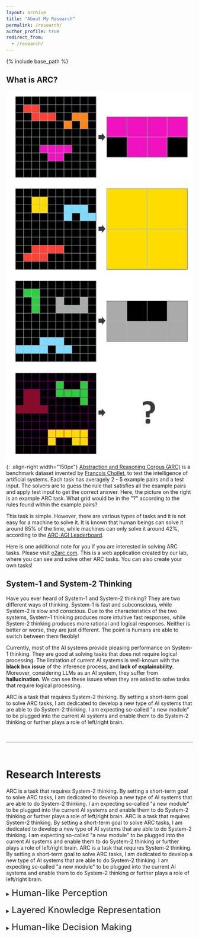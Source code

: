 ```yaml
---
layout: archive
title: "About My Research"
permalink: /research/
author_profile: true
redirect_from:
  - /research/
---
```


{% include base_path %}


<h2>What is ARC?</h2>

![Illustration of ARC](/images/ARC_representation.png){: .align-right width="150px"}
[Abstraction and Reasoning Corpus (ARC)](https://arxiv.org/abs/1911.01547) is a benchmark dataset invented by [François Chollet](https://en.wikipedia.org/wiki/Fran%C3%A7ois_Chollet), to test the intelligence of artificial systems. Each task has averagely 2 - 5 example pairs and a test input. The solvers are to guess the rule that satisfies all the example pairs and apply test input to get the correct answer. Here, the picture on the right is an example ARC task. What grid would be in the "?" according to the rules found within the example pairs?

This task is simple. However, there are various types of tasks and it is not easy for a machine to solve it. It is known that human beings can solve it around 85% of the time, while machines can only solve it around 42%, according to the [ARC-AGI Leaderboard](https://arcprize.org/leaderboard#arc-agi-pub).

Here is one additional note for you if you are interested in solving ARC tasks. Please visit [o2arc.com](https://o2arc.com/). This is a web application created by our lab, where you can see and solve other ARC tasks. You can also create your own tasks!


<h2>System-1 and System-2 Thinking</h2>

Have you ever heard of System-1 and System-2 thinking? They are two different ways of thinking. System-1 is fast and subconscious, while System-2 is slow and conscious. Due to the characteristics of the two systems, System-1 thinking produces more intuitive fast responses, while System-2 thinking produces more rational and logical responses. Neither is better or worse, they are just different. The point is humans are able to switch between them flexibly!

Currently, most of the AI systems provide pleasing performance on System-1 thinking. They are good at solving tasks that does not require logical processing. The limitation of current AI systems is well-known with the <b>black box issue</b> of the inference process, and <b>lack of explainability</b>. Moreover, considering LLMs as an AI system, they suffer from <b>hallucination</b>. We can see these issues when they are asked to solve tasks that require logical processing.

ARC is a task that requires System-2 thinking. By setting a short-term goal to solve ARC tasks, I am dedicated to develop a new type of AI systems that are able to do System-2 thinking. I am expecting so-called "a new module" to be plugged into the current AI systems and enable them to do System-2 thinking or further plays a role of left/right brain.

<br>
<hr>
<br>

<h1>Research Interests</h1>

ARC is a task that requires System-2 thinking. By setting a short-term goal to solve ARC tasks, I am dedicated to develop a new type of AI systems that are able to do System-2 thinking. I am expecting so-called "a new module" to be plugged into the current AI systems and enable them to do System-2 thinking or further plays a role of left/right brain.
ARC is a task that requires System-2 thinking. By setting a short-term goal to solve ARC tasks, I am dedicated to develop a new type of AI systems that are able to do System-2 thinking. I am expecting so-called "a new module" to be plugged into the current AI systems and enable them to do System-2 thinking or further plays a role of left/right brain.
ARC is a task that requires System-2 thinking. By setting a short-term goal to solve ARC tasks, I am dedicated to develop a new type of AI systems that are able to do System-2 thinking. I am expecting so-called "a new module" to be plugged into the current AI systems and enable them to do System-2 thinking or further plays a role of left/right brain.



<details>
<summary><font size="+2">Human-like Perception</font></summary>
<div markdown="1">

Human-like perception is a key to human-like intelligence. 

</div>
</details>

<br>
<details>
<summary><font size="+2">Layered Knowledge Representation</font></summary>
<div markdown="1">

Layered knowledge representation is a key to human-like intelligence. 

</div>
</details>

<br>
<details>
<summary><font size="+2">Human-like Decision Making</font></summary>
<div markdown="1">

Human-like decision making is a crucial aspect of intelligence. 

</div>
</details>

